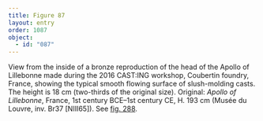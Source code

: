 ```yaml
---
title: Figure 87
layout: entry
order: 1087
object:
  - id: "087"
---
```


View from the inside of a bronze reproduction of the head of the Apollo of Lillebonne made during the 2016 CAST:ING workshop, Coubertin foundry, France, showing the typical smooth flowing surface of slush-molding casts. The height is 18 cm (two-thirds of the original size). Original: *Apollo of Lillebonne*, France, 1st century BCE–1st century CE, H. 193 cm (Musée du Louvre, inv. Br37 [NIII65]). See [fig. 288](/visual-atlas/288/).
